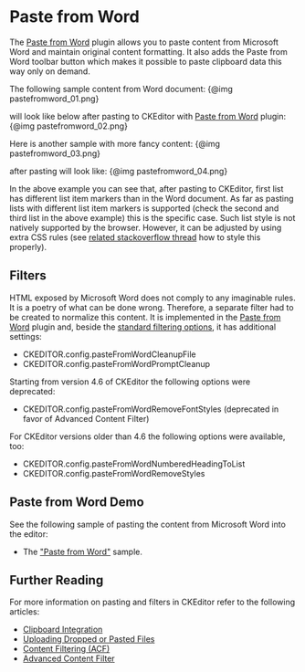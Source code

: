 <!--
Copyright (c) 2003-2016, CKSource - Frederico Knabben. All rights reserved.
For licensing, see LICENSE.md.
-->

# Paste from Word

The [Paste from Word](http://ckeditor.com/addon/pastefromword) plugin allows you to paste content from Microsoft Word and maintain original content formatting.
It also adds the Paste from Word toolbar button which makes it possible to paste clipboard data this way only on demand.

The following sample content from Word document:
{@img pastefromword_01.png}

will look like below after pasting to CKEditor with [Paste from Word](http://ckeditor.com/addon/pastefromword) plugin:
{@img pastefromword_02.png}

Here is another sample with more fancy content:
{@img pastefromword_03.png}

after pasting will look like:
{@img pastefromword_04.png}

In the above example you can see that, after pasting to CKEditor, first list has different list item markers than in the Word document.
As far as pasting lists with different list item markers is supported (check the second and third list in the above example) this is the specific case. Such list
style is not natively supported by the browser. However, it can be adjusted by using extra
CSS rules (see [related stackoverflow thread](http://stackoverflow.com/questions/4098195/can-ordered-list-produce-result-that-looks-like-1-1-1-2-1-3-instead-of-just-1) how to style this properly).

## Filters

HTML exposed by Microsoft Word does not comply to any imaginable rules. It is a poetry of what can be done wrong. Therefore, a separate filter had to be created to normalize this content. It is implemented in the [Paste from Word](http://ckeditor.com/addon/pastefromword) plugin and, beside the [standard filtering options](#!/guide/dev_drop_paste-section-filtering-content), it has additional settings:

* CKEDITOR.config.pasteFromWordCleanupFile
* CKEDITOR.config.pasteFromWordPromptCleanup

Starting from version 4.6 of CKEditor the following options were deprecated:

* CKEDITOR.config.pasteFromWordRemoveFontStyles (deprecated in favor of Advanced Content Filter)


For CKEditor versions older than 4.6 the following options were available, too:

* CKEDITOR.config.pasteFromWordNumberedHeadingToList
* CKEDITOR.config.pasteFromWordRemoveStyles

## Paste from Word Demo

See the following sample of pasting the content from Microsoft Word into the editor:

* The ["Paste from Word"](http://sdk.ckeditor.com/samples/pastefromword.html) sample.

## Further Reading

For more information on pasting and filters in CKEditor refer to the following articles:

* [Clipboard Integration](#!/guide/dev_clipboard)
* [Uploading Dropped or Pasted Files](#!/guide/dev_file_upload)
* [Content Filtering (ACF)](#!/guide/dev_acf)
* [Advanced Content Filter](#!/guide/dev_advanced_content_filter)